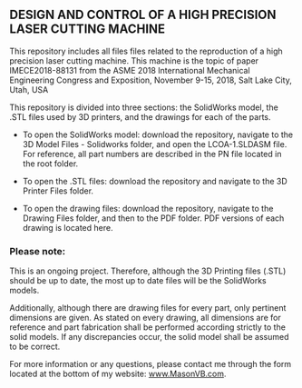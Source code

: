 ## DESIGN AND CONTROL OF A HIGH PRECISION LASER CUTTING MACHINE
  This repository includes all files files related to the reproduction of a high precision laser cutting machine. This machine is the topic of paper IMECE2018-88131 from the ASME 2018 International Mechanical Engineering Congress and Exposition, November 9-15, 2018, Salt Lake City, Utah, USA

  This repository is divided into three sections: the SolidWorks model, the .STL files used by 3D printers, and the drawings for each of the parts. 

  * To open the SolidWorks model: download the repository, navigate to the 3D Model Files - Solidworks folder, and open the LCOA-1.SLDASM file. For reference, all part numbers are described in the PN file located in the root folder.

  * To open the .STL files: download the repository and navigate to the 3D Printer Files folder.

  * To open the drawing files: download the repository, navigate to the Drawing Files folder, and then to the PDF folder. PDF versions of each drawing is located here.
  
### Please note:
This is an ongoing project. Therefore, although the 3D Printing files (.STL) should be up to date, the most up to date files will be the SolidWorks models. 

  Additionally, although there are drawing files for every part, only pertinent dimensions are given. As stated on every drawing, all dimensions are for reference and part fabrication shall be performed according strictly to the solid models. If any discrepancies occur, the solid model shall be assumed to be correct.

  For more information or any questions, please contact me through the form located at the bottom of my website: www.MasonVB.com.
